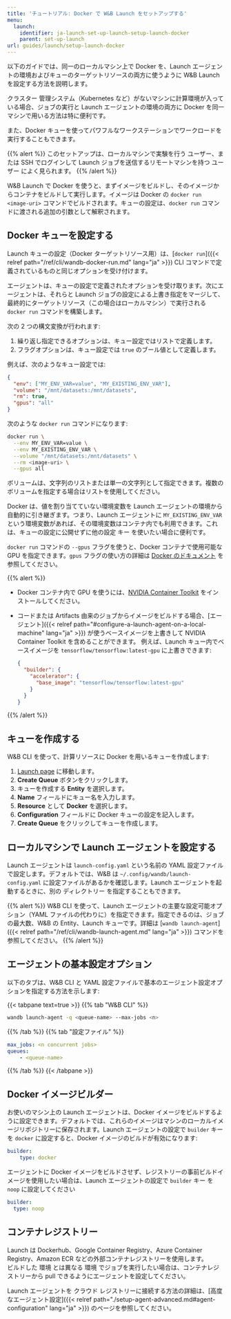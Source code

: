 ```yaml
---
title: 'チュートリアル: Docker で W&B Launch をセットアップする'
menu:
  launch:
    identifier: ja-launch-set-up-launch-setup-launch-docker
    parent: set-up-launch
url: guides/launch/setup-launch-docker
---
```


以下のガイドでは、同一のローカルマシン上で Docker を、Launch エージェントの環境およびキューのターゲットリソースの両方に使うように W&B Launch を設定する方法を説明します。

クラスター 管理システム（Kubernetes など）がないマシンに計算環境が入っている場合、ジョブの実行と Launch エージェントの環境の両方に Docker を同一マシンで用いる方法は特に便利です。

また、Docker キューを使ってパワフルなワークステーションでワークロードを実行することもできます。

{{% alert %}}
このセットアップは、ローカルマシンで実験を行う ユーザー、または SSH でログインして Launch ジョブを送信するリモートマシンを持つ ユーザー によく見られます。
{{% /alert %}}

W&B Launch で Docker を使うと、まずイメージをビルドし、そのイメージからコンテナをビルドして実行します。イメージは Docker の `docker run <image-uri>` コマンドでビルドされます。キューの設定は、`docker run` コマンドに渡される追加の引数として解釈されます。




## Docker キューを設定する

Launch キューの設定（Docker ターゲットリソース用）は、[`docker run`]({{< relref path="/ref/cli/wandb-docker-run.md" lang="ja" >}}) CLI コマンドで定義されているものと同じオプションを受け付けます。

エージェントは、キューの設定で定義されたオプションを受け取ります。次にエージェントは、それらと Launch ジョブの設定による上書き指定をマージして、最終的にターゲットリソース（この場合はローカルマシン）で実行される `docker run` コマンドを構築します。

次の 2 つの構文変換が行われます:
1. 繰り返し指定できるオプションは、キュー設定ではリストで定義します。
2. フラグオプションは、キュー設定では `true` のブール値として定義します。

例えば、次のようなキュー設定では:

```json
{
  "env": ["MY_ENV_VAR=value", "MY_EXISTING_ENV_VAR"],
  "volume": "/mnt/datasets:/mnt/datasets",
  "rm": true,
  "gpus": "all"
}
```

次のような `docker run` コマンドになります:

```bash
docker run \
  --env MY_ENV_VAR=value \
  --env MY_EXISTING_ENV_VAR \
  --volume "/mnt/datasets:/mnt/datasets" \
  --rm <image-uri> \
  --gpus all
```

ボリュームは、文字列のリストまたは単一の文字列として指定できます。複数のボリュームを指定する場合はリストを使用してください。

Docker は、値を割り当てていない環境変数を Launch エージェントの環境から自動的に引き継ぎます。つまり、Launch エージェントに `MY_EXISTING_ENV_VAR` という環境変数があれば、その環境変数はコンテナ内でも利用できます。これは、キューの設定に公開せずに他の設定 キー を使いたい場合に便利です。

`docker run` コマンドの `--gpus` フラグを使うと、Docker コンテナで使用可能な GPU を指定できます。`gpus` フラグの使い方の詳細は [Docker のドキュメント](https://docs.docker.com/config/containers/resource_constraints/#gpu) を参照してください。


{{% alert %}}
* Docker コンテナ内で GPU を使うには、[NVIDIA Container Toolkit](https://docs.nvidia.com/datacenter/cloud-native/container-toolkit/install-guide.html#docker) をインストールしてください。
* コードまたは Artifacts 由来のジョブからイメージをビルドする場合、[エージェント]({{< relref path="#configure-a-launch-agent-on-a-local-machine" lang="ja" >}}) が使うベースイメージを上書きして NVIDIA Container Toolkit を含めることができます。
  例えば、Launch キュー内でベースイメージを `tensorflow/tensorflow:latest-gpu` に上書きできます:

  ```json
  {
    "builder": {
      "accelerator": {
        "base_image": "tensorflow/tensorflow:latest-gpu"
      }
    }
  }
  ```
{{% /alert %}}




## キューを作成する

W&B CLI を使って、計算リソースに Docker を用いるキューを作成します:

1. [Launch page](https://wandb.ai/launch) に移動します。
2. **Create Queue** ボタンをクリックします。
3. キューを作成する **Entity** を選択します。
4. **Name** フィールドにキュー名を入力します。
5. **Resource** として **Docker** を選択します。
6. **Configuration** フィールドに Docker キューの設定を記入します。
7. **Create Queue** をクリックしてキューを作成します。

## ローカルマシンで Launch エージェントを設定する

Launch エージェントは `launch-config.yaml` という名前の YAML 設定ファイルで設定します。デフォルトでは、W&B は `~/.config/wandb/launch-config.yaml` に設定ファイルがあるかを確認します。Launch エージェントを起動するときに、別の ディレクトリー を指定することもできます。

{{% alert %}}
W&B CLI を使って、Launch エージェントの主要な設定可能オプション（YAML ファイルの代わりに）を指定できます。指定できるのは、ジョブの最大数、W&B の Entity、Launch キューです。詳細は [`wandb launch-agent`]({{< relref path="/ref/cli/wandb-launch-agent.md" lang="ja" >}}) コマンドを参照してください。
{{% /alert %}}


## エージェントの基本設定オプション

以下のタブは、W&B CLI と YAML 設定ファイルで基本のエージェント設定オプションを指定する方法を示します:

{{< tabpane text=true >}}
{{% tab "W&B CLI" %}}
```bash
wandb launch-agent -q <queue-name> --max-jobs <n>
```
{{% /tab %}}
{{% tab "設定ファイル" %}}
```yaml title="launch-config.yaml"
max_jobs: <n concurrent jobs>
queues:
	- <queue-name>
```
{{% /tab %}}
{{< /tabpane >}}

## Docker イメージビルダー

お使いのマシン上の Launch エージェントは、Docker イメージをビルドするように設定できます。デフォルトでは、これらのイメージはマシンのローカルイメージリポジトリーに保存されます。Launch エージェントの設定で `builder` キー を `docker` に設定すると、Docker イメージのビルドが有効になります:

```yaml title="launch-config.yaml"
builder:
	type: docker
```

エージェントに Docker イメージをビルドさせず、レジストリーの事前ビルドイメージを使用したい場合は、Launch エージェントの設定で `builder` キー を `noop` に設定してください

```yaml title="launch-config.yaml"
builder:
  type: noop
```

## コンテナレジストリー

Launch は Dockerhub、Google Container Registry、Azure Container Registry、Amazon ECR などの外部コンテナレジストリーを使用します。  
ビルドした 環境 とは異なる 環境 でジョブを実行したい場合は、コンテナレジストリーから pull できるようにエージェントを設定してください。 

Launch エージェントを クラウド レジストリーに接続する方法の詳細は、[高度なエージェント設定]({{< relref path="./setup-agent-advanced.md#agent-configuration" lang="ja" >}}) のページを参照してください。